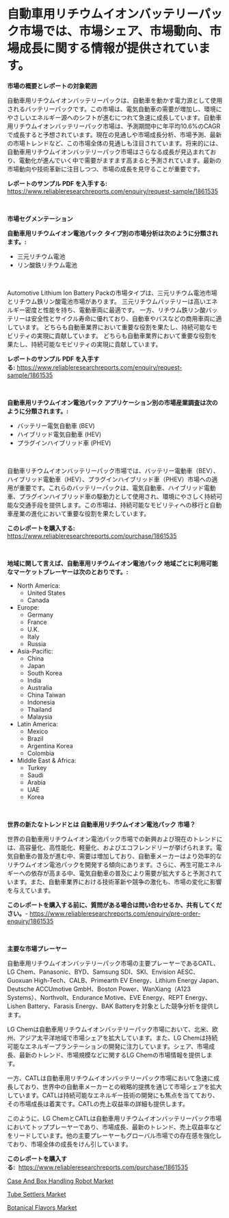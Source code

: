 <p><h1>自動車用リチウムイオンバッテリーパック市場では、市場シェア、市場動向、市場成長に関する情報が提供されています。</h1></p><p><strong>市場の概要とレポートの対象範囲</strong></p>
<p><p>自動車用リチウムイオンバッテリーパックは、自動車を動かす電力源として使用されるバッテリーパックです。この市場は、電気自動車の需要が増加し、環境にやさしいエネルギー源へのシフトが進むにつれて急速に成長しています。自動車用リチウムイオンバッテリーパック市場は、予測期間中に年平均10.6%のCAGRで成長すると予想されています。現在の見通しや市場成長分析、市場予測、最新の市場トレンドなど、この市場全体の見通しも注目されています。将来的には、自動車用リチウムイオンバッテリーパック市場はさらなる成長が見込まれており、電動化が進んでいく中で需要がますます高まると予測されています。最新の市場動向や技術革新に注目しつつ、市場の成長を見守ることが重要です。</p></p>
<p><strong>レポートのサンプル PDF を入手する:</strong> <a href="https://www.reliableresearchreports.com/enquiry/request-sample/1861535">https://www.reliableresearchreports.com/enquiry/request-sample/1861535</a></p>
<p>&nbsp;</p>
<p><strong>市場セグメンテーション</strong></p>
<p><strong>自動車用リチウムイオン電池パック タイプ別の市場分析は次のように分類されます。:</strong></p>
<p><ul><li>三元リチウム電池</li><li>リン酸鉄リチウム電池</li></ul></p>
<p>&nbsp;</p>
<p><p>Automotive Lithium Ion Battery Packの市場タイプは、三元リチウム電池市場とリチウム鉄リン酸電池市場があります。 三元リチウムバッテリーは高いエネルギー密度と性能を持ち、電動車両に最適です。 一方、リチウム鉄リン酸バッテリーは安全性とサイクル寿命に優れており、自動車やバスなどの商用車両に適しています。 どちらも自動車業界において重要な役割を果たし、持続可能なモビリティの実現に貢献しています。  どちらも自動車業界において重要な役割を果たし、持続可能なモビリティの実現に貢献しています。</p></p>
<p><strong>レポートのサンプル PDF を入手する:</strong>&nbsp;<a href="https://www.reliableresearchreports.com/enquiry/request-sample/1861535">https://www.reliableresearchreports.com/enquiry/request-sample/1861535</a></p>
<p>&nbsp;</p>
<p><strong> 自動車用リチウムイオン電池パック アプリケーション別の市場産業調査は次のように分類されます。:</strong></p>
<p><ul><li>バッテリー電気自動車 (BEV)</li><li>ハイブリッド電気自動車 (HEV)</li><li>プラグインハイブリッド車 (PHEV)</li></ul></p>
<p>&nbsp;</p>
<p><p>自動車リチウムイオンバッテリーパック市場では、バッテリー電動車（BEV）、ハイブリッド電動車（HEV）、プラグインハイブリッド車（PHEV）市場への適用が重要です。これらのバッテリーパックは、電気自動車、ハイブリッド電動車、プラグインハイブリッド車の駆動力として使用され、環境にやさしく持続可能な交通手段を提供します。この市場は、持続可能なモビリティへの移行と自動車産業の進化において重要な役割を果たしています。</p></p>
<p><strong>このレポートを購入する:</strong>&nbsp; <a href="https://www.reliableresearchreports.com/purchase/1861535">https://www.reliableresearchreports.com/purchase/1861535</a></p>
<p>&nbsp;</p>
<p><strong>地域に関して言えば、自動車用リチウムイオン電池パック 地域ごとに利用可能なマーケットプレーヤーは次のとおりです。:</strong></p>
<p><ul>
    <li>
        North America:
        <ul>
            <li>United States</li>
            <li>Canada</li>
        </ul>
    </li>
    <li>
        Europe:
        <ul>
            <li>Germany</li>
            <li>France</li>
            <li>U.K.</li>
            <li>Italy</li>
            <li>Russia</li>
        </ul>
    </li>
    <li>
        Asia-Pacific:
        <ul>
            <li>China</li>
            <li>Japan</li>
            <li>South Korea</li>
            <li>India</li>
            <li>Australia</li>
            <li>China Taiwan</li>
            <li>Indonesia</li>
            <li>Thailand</li>
            <li>Malaysia</li>
        </ul>
    </li>
    <li>
        Latin America:
        <ul>
            <li>Mexico</li>
            <li>Brazil</li>
            <li>Argentina Korea</li>
            <li>Colombia</li>
        </ul>
    </li>
    <li>
        Middle East & Africa:
        <ul>
            <li>Turkey</li>
            <li>Saudi</li>
            <li>Arabia</li>
            <li>UAE</li>
            <li>Korea</li>
        </ul>
    </li>
    </ul></p>
<p>&nbsp;</p>
<p><strong>世界の新たなトレンドとは 自動車用リチウムイオン電池パック 市場？</strong></p>
<p><p>世界の自動車用リチウムイオン電池パック市場での新興および現在のトレンドには、高容量化、高性能化、軽量化、およびエコフレンドリーが挙げられます。電気自動車の普及が進む中、需要は増加しており、自動車メーカーはより効率的なリチウムイオン電池パックを開発する傾向にあります。さらに、再生可能エネルギーへの依存が高まる中、電気自動車の普及により需要が拡大すると予測されています。また、自動車業界における技術革新や競争の激化も、市場の変化に影響を与えています。</p></p>
<p><strong>このレポートを購入する前に、質問がある場合は問い合わせるか、共有してください。</strong>- <a href="https://www.reliableresearchreports.com/enquiry/pre-order-enquiry/1861535">https://www.reliableresearchreports.com/enquiry/pre-order-enquiry/1861535</a></p>
<p>&nbsp;</p>
<p><strong>主要な市場プレーヤー</strong></p>
<p><p>自動車用リチウムイオンバッテリーパック市場の主要プレーヤーであるCATL、LG Chem、Panasonic、BYD、Samsung SDI、SKI、Envision AESC、Guoxuan High-Tech、CALB、Primearth EV Energy、Lithium Energy Japan、Deutsche ACCUmotive GmbH、Boston Power、WanXiang（A123 Systems）、Northvolt、Endurance Motive、EVE Energy、REPT Energy、Lishen Battery、Farasis Energy、BAK Batteryを対象とした競争分析を提供します。</p><p>LG Chemは自動車用リチウムイオンバッテリーパック市場において、北米、欧州、アジア太平洋地域で市場シェアを拡大しています。また、LG Chemは持続可能なエネルギープランテーションの開発に注力しています。シェア、市場成長、最新のトレンド、市場規模などに関するLG Chemの市場情報を提供します。</p><p>一方、CATLは自動車用リチウムイオンバッテリーパック市場において急速に成長しており、世界中の自動車メーカーとの戦略的提携を通じて市場シェアを拡大しています。CATLは持続可能なエネルギー技術の開発にも焦点を当てており、その市場成長は着実です。CATLの売上収益率の詳細も提供します。</p><p>このように、LG ChemとCATLは自動車用リチウムイオンバッテリーパック市場においてトッププレーヤーであり、市場成長、最新のトレンド、売上収益率などをリードしています。他の主要プレーヤーもグローバル市場での存在感を強化しており、市場全体の成長をけん引しています。</p></p>
<p><strong>このレポートを購入する:</strong>&nbsp;&nbsp;<a href="https://www.reliableresearchreports.com/purchase/1861535">https://www.reliableresearchreports.com/purchase/1861535</a></p>
<p><p><a href="https://view.publitas.com/reportprime-1/case-and-box-handling-robot-market-size-evaluating-its-market-trends-growth-and-projections-2023-2030/">Case And Box Handling Robot Market</a></p><p><a href="https://view.publitas.com/reportprime-1/tube-settlers-market-size-and-growth-market-segmentation-regional-and-country-breakdowns-and-market-trends-for-period-from-2023-2030/">Tube Settlers Market</a></p><p><a href="https://github.com/Hazelklievgspy6vdcsmu106w/Market-Research-Report-List-1/blob/main/botanical-flavors-market.md">Botanical Flavors Market</a></p></p>